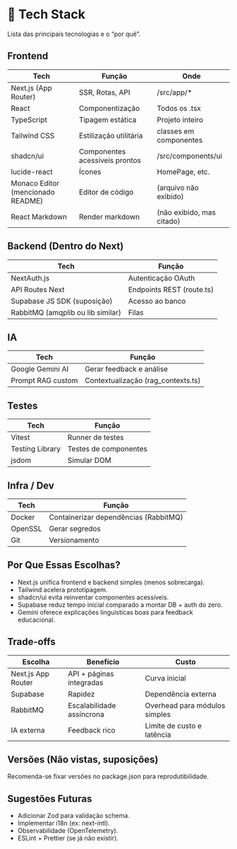 # 🧰 Tech Stack

Lista das principais tecnologias e o “por quê”.

## Frontend

| Tech                              | Função                         | Onde                      |
| --------------------------------- | ------------------------------ | ------------------------- |
| Next.js (App Router)              | SSR, Rotas, API                | /src/app/\*               |
| React                             | Componentização                | Todos os .tsx             |
| TypeScript                        | Tipagem estática               | Projeto inteiro           |
| Tailwind CSS                      | Estilização utilitária         | classes em componentes    |
| shadcn/ui                         | Componentes acessíveis prontos | /src/components/ui        |
| lucide-react                      | Ícones                         | HomePage, etc.            |
| Monaco Editor (mencionado README) | Editor de código               | (arquivo não exibido)     |
| React Markdown                    | Render markdown                | (não exibido, mas citado) |

## Backend (Dentro do Next)

| Tech                              | Função                    |
| --------------------------------- | ------------------------- |
| NextAuth.js                       | Autenticação OAuth        |
| API Routes Next                   | Endpoints REST (route.ts) |
| Supabase JS SDK (suposição)       | Acesso ao banco           |
| RabbitMQ (amqplib ou lib similar) | Filas                     |

## IA

| Tech              | Função                             |
| ----------------- | ---------------------------------- |
| Google Gemini AI  | Gerar feedback e análise           |
| Prompt RAG custom | Contextualização (rag_contexts.ts) |

## Testes

| Tech            | Função                |
| --------------- | --------------------- |
| Vitest          | Runner de testes      |
| Testing Library | Testes de componentes |
| jsdom           | Simular DOM           |

## Infra / Dev

| Tech    | Função                                |
| ------- | ------------------------------------- |
| Docker  | Containerizar dependências (RabbitMQ) |
| OpenSSL | Gerar segredos                        |
| Git     | Versionamento                         |

## Por Que Essas Escolhas?

- Next.js unifica frontend e backend simples (menos sobrecarga).
- Tailwind acelera prototipagem.
- shadcn/ui evita reinventar componentes acessíveis.
- Supabase reduz tempo inicial comparado a montar DB + auth do zero.
- Gemini oferece explicações linguísticas boas para feedback educacional.

## Trade-offs

| Escolha            | Benefício                 | Custo                         |
| ------------------ | ------------------------- | ----------------------------- |
| Next.js App Router | API + páginas integradas  | Curva inicial                 |
| Supabase           | Rapidez                   | Dependência externa           |
| RabbitMQ           | Escalabilidade assíncrona | Overhead para módulos simples |
| IA externa         | Feedback rico             | Limite de custo e latência    |

## Versões (Não vistas, suposições)

Recomenda-se fixar versões no package.json para reprodutibilidade.

## Sugestões Futuras

- Adicionar Zod para validação schema.
- Implementar i18n (ex: next-intl).
- Observabilidade (OpenTelemetry).
- ESLint + Prettier (se já não existir).
